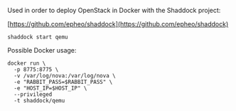 Used in order to deploy OpenStack in Docker with the Shaddock project:

[https://github.com/epheo/shaddock](https://github.com/epheo/shaddock)

```
shaddock start qemu
```

Possible Docker usage:

```
docker run \
  -p 8775:8775 \
  -v /var/log/nova:/var/log/nova \
  -e "RABBIT_PASS=$RABBIT_PASS" \
  -e "HOST_IP=$HOST_IP" \
  --privileged
  -t shaddock/qemu
```
